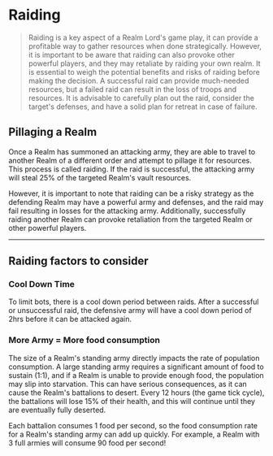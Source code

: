 # Raiding

> Raiding is a key aspect of a Realm Lord's game play, it can provide a profitable way to gather resources when done strategically. However, it is important to be aware that raiding can also provoke other powerful players, and they may retaliate by raiding your own realm. It is essential to weigh the potential benefits and risks of raiding before making the decision. A successful raid can provide much-needed resources, but a failed raid can result in the loss of troops and resources. It is advisable to carefully plan out the raid, consider the target's defenses, and have a solid plan for retreat in case of failure.

## Pillaging a Realm

Once a Realm has summoned an attacking army, they are able to travel to another Realm of a different order and attempt to pillage it for resources. This process is called raiding. If the raid is successful, the attacking army will steal 25% of the targeted Realm's vault resources. 

However, it is important to note that raiding can be a risky strategy as the defending Realm may have a powerful army and defenses, and the raid may fail resulting in losses for the attacking army. Additionally, successfully raiding another Realm can provoke retaliation from the targeted Realm or other powerful players. 

---

## Raiding factors to consider

### Cool Down Time

To limit bots, there is a cool down period between raids. After a successful or unsuccessful raid, the defensive army will have a cool down period of 2hrs before it can be attacked again.

### More Army = More food consumption

The size of a Realm's standing army directly impacts the rate of population consumption. A large standing army requires a significant amount of food to sustain (1:1), and if a Realm is unable to provide enough food, the population may slip into starvation. This can have serious consequences, as it can cause the Realm's battalions to desert. Every 12 hours (the game tick cycle), the battalions will lose 15% of their health, and this will continue until they are eventually fully deserted.

Each battalion consumes 1 food per second, so the food consumption rate for a Realm's standing army can add up quickly. For example, a Realm with 3 full armies will consume 90 food per second!